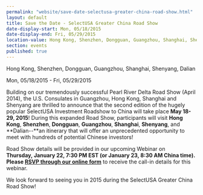 ```yaml
---
permalink: "website/save-date-selectusa-greater-china-road-show.html"
layout: default
title: Save the Date - SelectUSA Greater China Road Show
date-display-start: Mon, 05/18/2015 
date-display-end: Fri, 05/29/2015
location-value: Hong Kong, Shenzhen, Dongguan, Guangzhou, Shanghai, Shenyang, Dalian  
section: events
published: true
---
```

Hong Kong, Shenzhen, Dongguan, Guangzhou, Shanghai, Shenyang, Dalian  

Mon, 05/18/2015 - Fri, 05/29/2015

Building on our tremendously successful Pearl River Delta Road Show (April 2014), the U.S.
Consulates in Guangzhou, Hong Kong, Shanghai and Shenyang are thrilled to
announce that the second edition of the hugely popular SelectUSA Investment
Roadshow to China will take place **May 18-29, 2015**! During this expanded
Road Show, participants will visit **Hong Kong**, **Shenzhen**, **Dongguan**,
**Guangzhou**, **Shanghai**, **Shenyang**, and **Dalian--**an
itinerary that will offer an unprecedented opportunity to meet with hundreds of
potential Chinese investors!&nbsp;

Road Show details
will be provided in our upcoming Webinar on **Thursday,&nbsp;January 22, 7:30 PM EST **(or&nbsp;January 23, 8:30 AM China time). Please** [RSVP through our online form](https://adobeformscentral.com/?f=UPlLUZUsR7yl9-iFrf1GkQ)** to receive the call-in details for this webinar.

We look forward
to seeing you in 2015 during the SelectUSA Greater China Road Show!
   